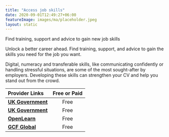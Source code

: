 ```yaml
---
title: "Access job skills"
date: 2020-09-01T12:49:27+06:00
featureImage: images/ma/placeholder.jpeg
layout: static
---
```


Find training, support and advice to gain new job skills

Unlock a better career ahead. Find training, support, and advice to gain the skills you need for the job you want.

Digital, numeracy and transferable skills, like communicating confidently or handling stressful situations, are some of the most sought-after by employers. Developing these skills can strengthen your CV and help you stand out from the crowd.

| Provider Links      | Free or Paid  |  
| :-----------          | :--------------:      |  
| [**UK Government**](https://skillsforlife.campaign.gov.uk/) | Free | 
| [**UK Government**](https://beta.nationalcareers.service.gov.uk/) | Free | 
| [**OpenLearn**](https://www.open.edu/openlearn/) | Free | 
| [**GCF Global**](https://edu.gcfglobal.org/en/topics/computers/) | Free | 
  

<br/><br/>






